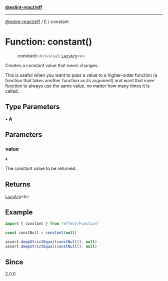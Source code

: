 [**@eslint-react/eff**](../../../README.md)

***

[@eslint-react/eff](../../../README.md) / [F](../README.md) / constant

# Function: constant()

> **constant**\<`A`\>(`value`): [`LazyArg`](../interfaces/LazyArg.md)\<`A`\>

Creates a constant value that never changes.

This is useful when you want to pass a value to a higher-order function (a function that takes another function as its argument)
and want that inner function to always use the same value, no matter how many times it is called.

## Type Parameters

• **A**

## Parameters

### value

`A`

The constant value to be returned.

## Returns

[`LazyArg`](../interfaces/LazyArg.md)\<`A`\>

## Example

```ts
import { constant } from "effect/Function"

const constNull = constant(null)

assert.deepStrictEqual(constNull(), null)
assert.deepStrictEqual(constNull(), null)
```

## Since

2.0.0
